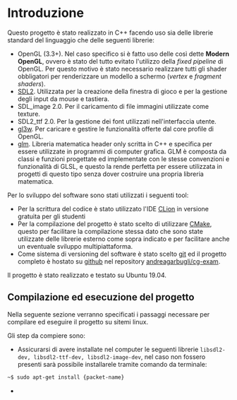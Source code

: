 # Introduzione

Questo progetto è stato realizzato in C++ facendo uso sia delle librerie standard del linguaggio che delle seguenti librerie:

- OpenGL (3.3+). Nel caso specifico si è fatto uso delle così dette __Modern OpenGL__, ovvero è stato del tutto evitato l'utilizzo della _fixed pipeline_ di OpenGL.
Per questo motivo è stato necessario realizzare tutti gli shader obbligatori per renderizzare un modello a schermo (_vertex_ e _fragment shaders_).
- [SDL2](https://www.libsdl.org/index.php). Utilizzata per la creazione della finestra di gioco e per la gestione degli input da mouse e tastiera.
- SDL_image 2.0. Per il caricamento di file immagini utilizzate come texture.
- SDL2_ttf 2.0. Per la gestione dei font utilizzati nell'interfaccia utente.
- [gl3w](https://github.com/skaslev/gl3w). Per caricare e gestire le funzionalità offerte dal core profile di OpenGL.
- [glm](https://glm.g-truc.net/0.9.9/index.html). Libreria matematica header only scritta in C++ e specifica per essere utilizzate in programmi di computer grafica.
 GLM è composta da classi e funzioni progettate ed implementate con le stesse convenzioni e funzionalità di GLSL, e questo la rende perfetta per essere utilizzata in progetti di questo tipo senza dover costruire una propria libreria matematica.
 
Per lo sviluppo del software sono stati utilizzati i seguenti tool:

- Per la scrittura del codice è stato utilizzato l'IDE [CLion](https://www.jetbrains.com/clion/) in versione gratuita per gli studenti 
- Per la compilazione del progetto è stato scelto di utilizzare [CMake](https://cmake.org/), questo per facilitare la compilazione stessa dato che sono state utilizzate delle librerie esterno come sopra indicato e per facilitare anche un eventuale sviluppo multipiattaforma.
- Come sistema di versioning del software è stato scelto [git](https://git-scm.com/) ed il progetto completo è hostato su [github](https://github.com/) nel repository [andreagarbugli/cg-exam](https://github.com/andreagarbugli/cg-exam).

Il progetto è stato realizzato e testato su Ubuntu 19.04.

## Compilazione ed esecuzione del progetto

Nella seguente sezione verranno specificati i passaggi necessare per compilare ed eseguire il progetto su sitemi linux.

Gli step da compiere sono:

- Assicurarsi di avere installate nel computer le seguenti librerie `libsdl2-dev, libsdl2-ttf-dev, libsdl2-image-dev`, nel caso non fossero presenti sarà possibile installarele tramite comando da terminale:

```bash
~$ sudo apt-get install {packet-name}
```

-